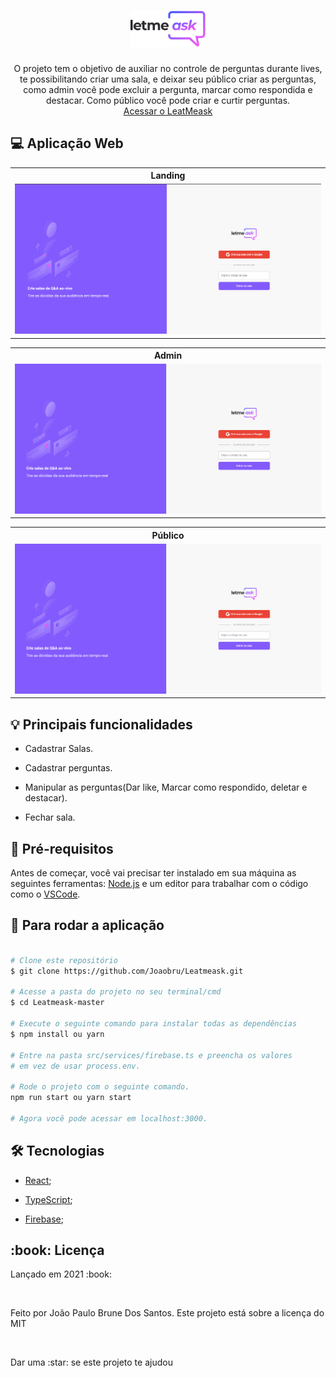 <h1 align="center">
    <img style="width:24%" alt="Logo" title="Logo" src="src/assets/images/logo.svg">
</h1>

<p align="center"> 
  O projeto tem o objetivo de auxiliar no controle de perguntas durante lives, 
  te possibilitando criar uma sala, e deixar seu público criar as perguntas, 
  como admin você pode excluir a pergunta, marcar como respondida e destacar.
  Como público você pode criar e curtir perguntas.

  <br>
  <a href="https://leatmeask-4458b.firebaseapp.com/" target="_blank">Acessar o LeatMeask</a>
</p>

## :computer: Aplicação Web
  <table>
    <tr>
      <th width="100%">
        Landing
      </th>
    </tr>
    <tr>
      <td>
          <img alt="Landing" title="Landing" src="src/assets/images/landing.png">
      </td>
    </tr>
  </table>

<table>
  <tr>
    <th width="100%">
      Admin
    </th>
  </tr>
  <tr>
    <td>
        <img alt="Exemplo do uso do site para o Admin" title="Admin" style="width:100%;" src="src/assets/gifs/leatmeask-admin.gif">
    </td>
  </tr>
</table>

<table>
  <tr>
    <th width="100%">
      Público
    </th>
  </tr>
  <tr>
    <td>
        <img alt="Exemplo do uso do site para o Público" title="Público" style="width:100%;" src="src/assets/gifs/leatmeask-audience.gif">
    </td>
  </tr>
</table>

## :bulb: Principais funcionalidades

* Cadastrar Salas.

* Cadastrar perguntas.

* Manipular as perguntas(Dar like, Marcar como respondido, deletar e destacar).

* Fechar sala.

## :wrench: Pré-requisitos

 Antes de começar, você vai precisar ter instalado em sua máquina as seguintes ferramentas:
[Node.js](https://nodejs.org/en/) e um editor para trabalhar com o código como o [VSCode](https://code.visualstudio.com/).

## :rocket: Para rodar a aplicação

```bash

# Clone este repositório
$ git clone https://github.com/Joaobru/Leatmeask.git

# Acesse a pasta do projeto no seu terminal/cmd
$ cd Leatmeask-master

# Execute o seguinte comando para instalar todas as dependências
$ npm install ou yarn

# Entre na pasta src/services/firebase.ts e preencha os valores 
# em vez de usar process.env.

# Rode o projeto com o seguinte comando.
npm run start ou yarn start

# Agora você pode acessar em localhost:3000.

```

## 🛠 Tecnologias
  * [React](https://pt-br.reactjs.org/);

  * [TypeScript](https://www.typescriptlang.org/);

  * [Firebase](https://firebase.google.com/?hl=pt);

<h2> :book: Licença </h2>
<p>Lançado em 2021 :book:</p></br>
<p>Feito por João Paulo Brune Dos Santos. Este projeto está sobre a licença do MIT</p></br>
<p>Dar uma :star: se este projeto te ajudou</p>
